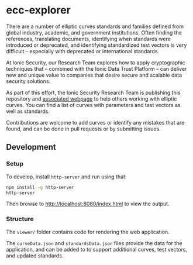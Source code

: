 # ecc-explorer

There are a number of elliptic curves standards and families defined from global industry, academic, and government institutions.
Often finding the references, translating documents, identifying when standards were introduced or deprecated, and identifying standardized test vectors is very difficult - especially with deprecated or international standards.

At Ionic Security, our Research Team explores how to apply cryptographic techniques that – combined with the Ionic Data Trust Platform – can deliver new and unique value to companies that desire secure and scalable data security solutions.

As part of this effort, the Ionic Security Research Team is publishing this repository and <a href="https://ionicdev.github.io/ecc-explorer/">associated webpage</a> to help others working with elliptic curves.
You can find a list of curves with parameters and test vectors as well as standards.

Contributions are welcome to add curves or identify any mistakes that are found, and can be done in pull requests or by submitting issues.

## Development

### Setup

To develop, install `http-server` and run using that:

```bash
npm install -g http-server
http-server
```

Then browse to [http://localhost:8080/index.html](http://localhost:8080/index.html) to view the output.

### Structure

The `viewer/` folder contains code for rendering the web application.

The `curveData.json` and `standardsData.json` files provide the data for the application, and can be added to to support
 additional curves, test vectors, and updated standards.
